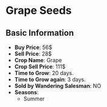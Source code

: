 # Grape Seeds

## Basic Information

- **Buy Price**: 56$
- **Sell Price**: 28$
- **Crop Name**: Grape
- **Crop Sell Price**: 111$
- **Time to Grow**: 20 days.
- **Time to Grow again**: 3 days.
- **Sold by Wandering Salesman**: NO
- **Seasons**:
  - Summer
